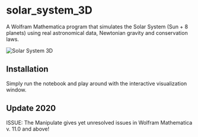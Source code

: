 # solar_system_3D
A Wolfram Mathematica program that simulates the Solar System (Sun + 8 planets) using real astronomical data, Newtonian gravity and conservation laws.

![Solar System 3D](/images/SS.png)



## Installation

Simply run the notebook and play around with the interactive visualization window.

## Update 2020

ISSUE: The Manipulate gives yet unresolved issues in Wolfram Mathematica v. 11.0 and above!

